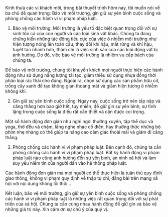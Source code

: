 Kính thưa các vị khách mời, trong bài thuyết trình hôm nay, tôi muốn nói về ba chủ đề quan trọng: Bảo vệ môi trường, gìn giữ sự yên bình cuộc sống và phòng chống các hành vi vi phạm pháp luật.

1. Bảo vệ môi trường:
Môi trường là yếu tố đặc biệt quan trọng đối với sự sinh tồn cả của con người và các loài sinh vật khác. Chúng ta đang chứng kiến những tác động tiêu cực của việc ô nhiễm môi trường như hiện tượng nóng lên toàn cầu, thay đổi khí hậu, mất rừng và khí hậu, tuyết tan nhanh hơn, thậm chí là việc sinh sản của các loài động vật bị ảnh hưởng. Do đó, việc bảo vệ môi trường là nhiệm vụ cấp bách của chúng ta.

Để bảo vệ môi trường, chúng tôi khuyến khích mọi người thực hiện các hành động như sử dụng năng lượng tái tạo, giảm thiểu sử dụng nhựa đồng thời phân loại rác thải cho đúng. Ngoài ra, chọn sử dụng các sản phẩm hữu cơ, trồng cây xanh để tạo không gian thoáng mát và giảm hiện tượng ô nhiễm không khí.

2. Gìn giữ sự yên bình cuộc sống:
Ngày nay, cuộc sống trở nên tấp nập và căng thẳng hơn bao giờ hết, tuy nhiên, để giữ gìn sự yên bình, sự tĩnh lặng trong cuộc sống là điều rất cần thiết và cần được coi trọng.

Một số hành động đơn giản như nghỉ ngơi thường xuyên, tập thể dục và yoga, thở đều và chậm, lắng nghe nhạc cổ điển, hay thưởng thức những bộ phim nhẹ nhàng có thể giúp ta nâng cao cảm giác thoải mái và giảm đi căng thẳng.

3. Phòng chống các hành vi vi phạm pháp luật:
Bên cạnh đó, chúng ta cần phòng chống các hành vi vi phạm pháp luật. Bất kỳ hành động vi phạm pháp luật nào cũng ảnh hưởng đến sự yên bình, an ninh xã hội và làm suy yếu niềm tin của người dân vào hệ thống pháp luật.

Các hành động đơn giản mà mọi người có thể thực hiện là tuân thủ quy định giao thông, không vi phạm quy định về thập tự chí, đăng bài trên mạng xã hội với nội dung không lỗi thời...

Kết luận, bảo vệ môi trường, gìn giữ sự yên bình cuộc sống và phòng chống các hành vi vi phạm pháp luật là những việc rất quan trọng đối với sự phát triển của xã hội. Chúng ta cần cùng nhau hành động để giữ gìn và bảo vệ những giá trị này. Xin cám ơn sự chú ý của quý vị.
